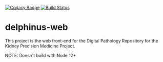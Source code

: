 [![Codacy Badge](https://api.codacy.com/project/badge/Grade/76fbecb57cb6451ab4df40afe4c444f0)](https://www.codacy.com/manual/rlreamy/delphinus-web?utm_source=github.com&amp;utm_medium=referral&amp;utm_content=KPMP/delphinus-web&amp;utm_campaign=Badge_Grade)
[![Build Status](https://travis-ci.org/KPMP/delphinus-web.svg?branch=develop)](https://travis-ci.org/KPMP/delphinus-web)

# delphinus-web
This project is the web front-end for the Digital Pathology Repository for the Kidney Precision Medicine Project.

NOTE: Doesn't build with Node 12+
